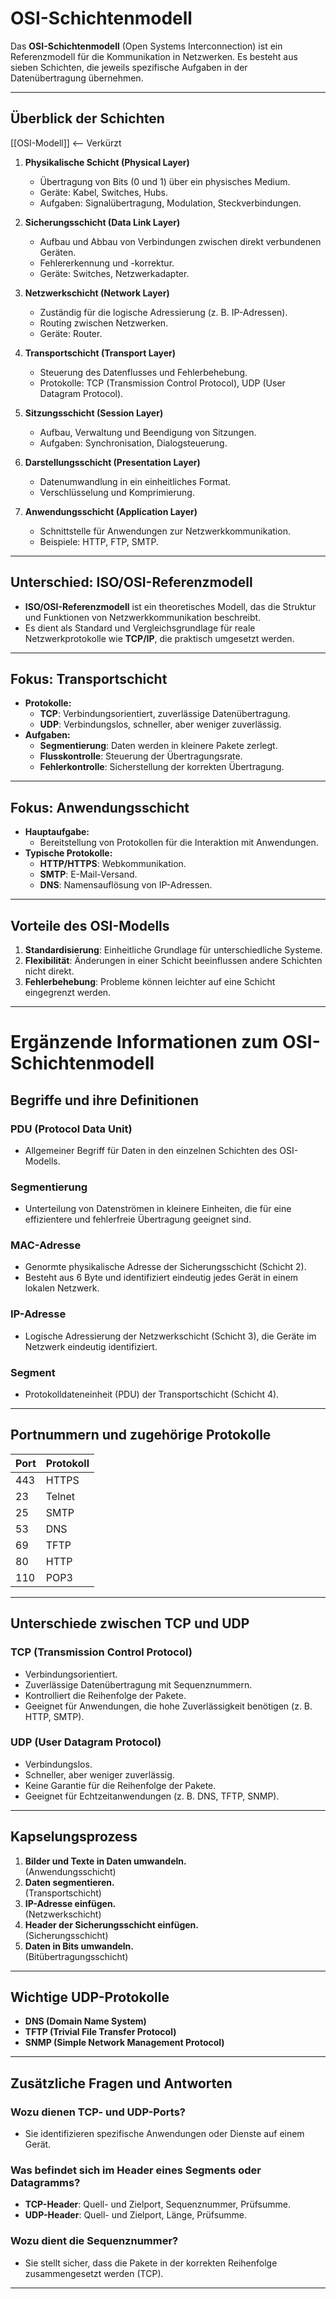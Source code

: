 # OSI-Schichtenmodell

Das **OSI-Schichtenmodell** (Open Systems Interconnection) ist ein Referenzmodell für die Kommunikation in Netzwerken. Es besteht aus sieben Schichten, die jeweils spezifische Aufgaben in der Datenübertragung übernehmen.

---

## Überblick der Schichten
[[OSI-Modell]] <-- Verkürzt 

1. **Physikalische Schicht (Physical Layer)**  
   - Übertragung von Bits (0 und 1) über ein physisches Medium.  
   - Geräte: Kabel, Switches, Hubs.  
   - Aufgaben: Signalübertragung, Modulation, Steckverbindungen.  

2. **Sicherungsschicht (Data Link Layer)**  
   - Aufbau und Abbau von Verbindungen zwischen direkt verbundenen Geräten.  
   - Fehlererkennung und -korrektur.  
   - Geräte: Switches, Netzwerkadapter.  

3. **Netzwerkschicht (Network Layer)**  
   - Zuständig für die logische Adressierung (z. B. IP-Adressen).  
   - Routing zwischen Netzwerken.  
   - Geräte: Router.  

4. **Transportschicht (Transport Layer)**  
   - Steuerung des Datenflusses und Fehlerbehebung.  
   - Protokolle: TCP (Transmission Control Protocol), UDP (User Datagram Protocol).  

5. **Sitzungsschicht (Session Layer)**  
   - Aufbau, Verwaltung und Beendigung von Sitzungen.  
   - Aufgaben: Synchronisation, Dialogsteuerung.  

6. **Darstellungsschicht (Presentation Layer)**  
   - Datenumwandlung in ein einheitliches Format.  
   - Verschlüsselung und Komprimierung.  

7. **Anwendungsschicht (Application Layer)**  
   - Schnittstelle für Anwendungen zur Netzwerkkommunikation.  
   - Beispiele: HTTP, FTP, SMTP.  

---

## Unterschied: ISO/OSI-Referenzmodell

- **ISO/OSI-Referenzmodell** ist ein theoretisches Modell, das die Struktur und Funktionen von Netzwerkkommunikation beschreibt.  
- Es dient als Standard und Vergleichsgrundlage für reale Netzwerkprotokolle wie **TCP/IP**, die praktisch umgesetzt werden.

---

## Fokus: Transportschicht

- **Protokolle:**  
  - **TCP**: Verbindungsorientiert, zuverlässige Datenübertragung.  
  - **UDP**: Verbindungslos, schneller, aber weniger zuverlässig.  
- **Aufgaben:**  
  - **Segmentierung**: Daten werden in kleinere Pakete zerlegt.  
  - **Flusskontrolle**: Steuerung der Übertragungsrate.  
  - **Fehlerkontrolle**: Sicherstellung der korrekten Übertragung.  

---

## Fokus: Anwendungsschicht

- **Hauptaufgabe:**  
  - Bereitstellung von Protokollen für die Interaktion mit Anwendungen.  
- **Typische Protokolle:**  
  - **HTTP/HTTPS**: Webkommunikation.  
  - **SMTP**: E-Mail-Versand.  
  - **DNS**: Namensauflösung von IP-Adressen.  

---

## Vorteile des OSI-Modells

1. **Standardisierung**: Einheitliche Grundlage für unterschiedliche Systeme.  
2. **Flexibilität**: Änderungen in einer Schicht beeinflussen andere Schichten nicht direkt.  
3. **Fehlerbehebung**: Probleme können leichter auf eine Schicht eingegrenzt werden.  

---




# Ergänzende Informationen zum OSI-Schichtenmodell

## Begriffe und ihre Definitionen

### **PDU (Protocol Data Unit)**
- Allgemeiner Begriff für Daten in den einzelnen Schichten des OSI-Modells.

### **Segmentierung**
- Unterteilung von Datenströmen in kleinere Einheiten, die für eine effizientere und fehlerfreie Übertragung geeignet sind.

### **MAC-Adresse**
- Genormte physikalische Adresse der Sicherungsschicht (Schicht 2).
- Besteht aus 6 Byte und identifiziert eindeutig jedes Gerät in einem lokalen Netzwerk.

### **IP-Adresse**
- Logische Adressierung der Netzwerkschicht (Schicht 3), die Geräte im Netzwerk eindeutig identifiziert.

### **Segment**
- Protokolldateneinheit (PDU) der Transportschicht (Schicht 4).

---

## Portnummern und zugehörige Protokolle

| **Port** | **Protokoll**              |
|----------|----------------------------|
| 443      | HTTPS                      |
| 23       | Telnet                     |
| 25       | SMTP                       |
| 53       | DNS                        |
| 69       | TFTP                       |
| 80       | HTTP                       |
| 110      | POP3                       |

---

## Unterschiede zwischen TCP und UDP

### **TCP (Transmission Control Protocol)**
- Verbindungsorientiert.
- Zuverlässige Datenübertragung mit Sequenznummern.
- Kontrolliert die Reihenfolge der Pakete.
- Geeignet für Anwendungen, die hohe Zuverlässigkeit benötigen (z. B. HTTP, SMTP).

### **UDP (User Datagram Protocol)**
- Verbindungslos.
- Schneller, aber weniger zuverlässig.
- Keine Garantie für die Reihenfolge der Pakete.
- Geeignet für Echtzeitanwendungen (z. B. DNS, TFTP, SNMP).

---

## Kapselungsprozess

1. **Bilder und Texte in Daten umwandeln.**  
   (Anwendungsschicht)
2. **Daten segmentieren.**  
   (Transportschicht)
3. **IP-Adresse einfügen.**  
   (Netzwerkschicht)
4. **Header der Sicherungsschicht einfügen.**  
   (Sicherungsschicht)
5. **Daten in Bits umwandeln.**  
   (Bitübertragungsschicht)

---

## Wichtige UDP-Protokolle
- **DNS (Domain Name System)**
- **TFTP (Trivial File Transfer Protocol)**
- **SNMP (Simple Network Management Protocol)**

---

## Zusätzliche Fragen und Antworten

### **Wozu dienen TCP- und UDP-Ports?**
- Sie identifizieren spezifische Anwendungen oder Dienste auf einem Gerät.

### **Was befindet sich im Header eines Segments oder Datagramms?**
- **TCP-Header**: Quell- und Zielport, Sequenznummer, Prüfsumme.  
- **UDP-Header**: Quell- und Zielport, Länge, Prüfsumme.

### **Wozu dient die Sequenznummer?**
- Sie stellt sicher, dass die Pakete in der korrekten Reihenfolge zusammengesetzt werden (TCP).

---

